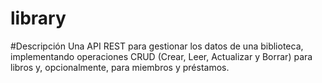 # library

#Descripción
Una API REST para gestionar los datos de una biblioteca, implementando operaciones CRUD (Crear, Leer, Actualizar y Borrar) para libros y, opcionalmente, para miembros y préstamos.
